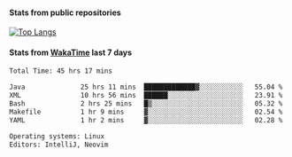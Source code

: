 #### Stats from public repositories

[![Top Langs](https://github-readme-stats.vercel.app/api/top-langs/?username=hyoghurt&layout=compact&exclude_repo=multiserver,docker_compose&langs_count=6)](https://github.com/anuraghazra/github-readme-stats)

#### Stats from [WakaTime](https://wakatime.com/@hyoghurt) last 7 days
<!--START_SECTION:waka-->

```txt
Total Time: 45 hrs 17 mins

Java              25 hrs 11 mins  █████████████▓░░░░░░░░░░░   55.04 %
XML               10 hrs 56 mins  ██████░░░░░░░░░░░░░░░░░░░   23.91 %
Bash              2 hrs 25 mins   █▒░░░░░░░░░░░░░░░░░░░░░░░   05.32 %
Makefile          1 hr 9 mins     ▓░░░░░░░░░░░░░░░░░░░░░░░░   02.54 %
YAML              1 hr 2 mins     ▓░░░░░░░░░░░░░░░░░░░░░░░░   02.28 %

Operating systems: Linux
Editors: IntelliJ, Neovim
```

<!--END_SECTION:waka-->
